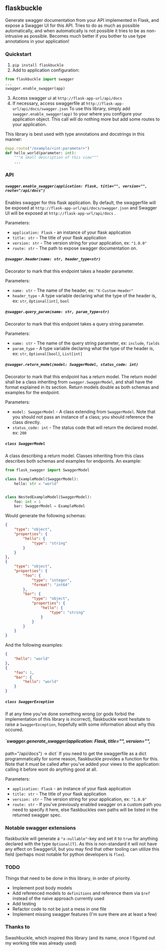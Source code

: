 flaskbuckle
-------------

Generate swagger documentation from your API implemented in Flask, and expose a
Swagger UI for this API. Tries to do as much as possible automatically, and when
automatically is not possible it tries to be as non-intrusive as possible.
Becomes much better if you bother to use type annotations in your application!

### Quickstart

1. `pip install flaskbuckle`
2. Add to application configuration:
```python
from flaskbuckle import swagger
...
swagger.enable_swagger(app)
```
3. Access swagger ui at `http://flask-app-url/api/docs`
4. If necessary, access swaggerfile at
   `http://flask-app-url/api/docs/swagger.json`
To use this library, simply add `swagger.enable_swagger(app)` to your where you
configure your application object. This call will do nothing more but add some
routes to your application.

This library is best used with type annotations and docstrings in this manner:


```python
@app.route("/example/<int:parameter>")
def hello_world(parameter: int):
    """A small description of this view"""
    ...
```


### API

##### `swagger.enable_swagger(application: Flask, title="", version="", route="/api/docs")`
Enables swagger for this flask application. By default, the swaggerfile will be
exposed at `http://flask-app-url/api/docs/swagger.json` and Swagger UI will be
exposed at `http://flask-app-url/api/docs` .

Parameters:
- `application: Flask` - an instance of your flask application
- `title: str` - The title of your flask application
- `version: str` - The version string for your application, ex: `"1.0.0"`
- `route: str` - The path to expose swagger documentation on.

##### `@swagger.header(name: str, header_type=str)`
Decorator to mark that this endpoint takes a header parameter.

Parameters:
- `name: str` - The name of the header, ex: `"X-Custom-Header"`
- `header_type` - A type variable declaring what the type of the header is, ex:
  `str`, `Optional[int]`, `bool`

##### `@swagger.query_param(name: str, param_type=str)`
Decorator to mark that this endpoint takes a query string parameter.

Parameters:
- `name: str` - The name of the query string parameter, ex: `include`, `fields`
- `param_type` - A type variable declaring what the type of the header is, ex:
  `str`, `Optional[bool]`, `List[int]`

##### `@swagger.return_model(model: SwaggerModel, status_code: int)`
Decorator to mark that this endpoint has a return model. The return model shall
be a class inheriting from `swagger.SwaggerModel`, and shall have the format
explained in its section. Return models double as both schemas and examples for
the endpoint.

Parameters:
- `model: SwaggerModel` - A class extending from `SwaggerModel`. Note
  that you should not pass an instance of a class; you should reference the
  class directly.
- `status_code: int` - The status code that will return the declared model. ex:
  `200`

##### `class SwaggerModel`
A class describing a return model. Classes inheriting from this class describes
both schemas and examples for endpoints. An example:

```python
from flask_swagger import SwaggerModel

class ExampleModel(SwaggerModel):
    hello: str = "world"


class NestedExampleModel(SwaggerModel):
    foo: int = 1
    bar: SwaggerModel = ExampleModel
```

Would generate the following schemas:
```json
{
    "type": "object",
    "properties": {
        "hello": {
            "type": "string"
        }
    }
},
{
    "type": "object",
    "properties": {
        "foo": {
            "type": "integer",
            "format": "int64"
        },
        "bar": {
            "type": "object",
            "properties": {
                "hello": {
                    "type": "string"
                }
            }
        }
    }
}
```

And the following examples:
```json
{
    "hello": "world"
},
{
    "foo": 1,
    "bar": {
        "hello": "world"
    }
}
```


##### `class SwaggerException`
If at any time you've done something wrong (or gods forbid the implementation of
this library is incorrect), flaskbuckle wont hesitate to raise a
`SwaggerException`, hopefully with some information about why this occured.

##### `swagger.generate_swagger(application: Flask, title="", version="",
path="/api/docs") ->
dict`
If you need to get the swaggerfile as a dict programmatically for some reason,
flaskbuckle provides a function for this. Note that it *must* be called after
you've added your views to the application: calling it before wont do anything
good at all.

Parameters:
- `application: Flask` - an instance of your flask application
- `title: str` - The title of your flask application
- `version: str` - The version string for your application, ex: `"1.0.0"`
- `route: str` - If you've previously enabled swagger on a custom path you need
  to specify it here, else flaskbuckles own paths will be listed in the returned
  swagger spec.

### Notable swagger extensions
flaskbuckle will generate a `"x-nullable"`-key and set it to `true` for
anything declared with the type `Optional[T]`. As this is non-standard it will
not have any effect on SwaggerUI, but you may find that other tooling can
utilize this field (perhaps most notable for python developers is `flex`).

### TODO
Things that need to be done in this library, in order of priority.

- Implement post body models
- Add referenced models to `definitions` and reference them via `$ref` instead
  of the naive approach currently used
- Add testing
- Refactor code to not be just a mess in one file
- Implement missing swagger features (I'm sure there are at least a few)


### Thanks to
Swashbuckle, which inspired this library (and its name, once I figured out my
working title was already used)

